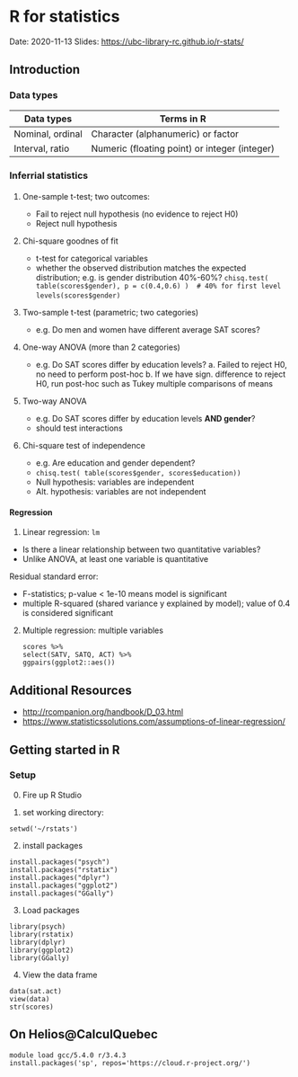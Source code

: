 

# R for statistics #

Date: 2020-11-13
Slides: https://ubc-library-rc.github.io/r-stats/



## Introduction ##

### Data types ###

| Data types | Terms in R |
|--- |--- |
| Nominal, ordinal | Character (alphanumeric) or factor |
| Interval, ratio | Numeric (floating point) or integer (integer) |


### Inferrial statistics ###

#### ####

1. One-sample t-test; two outcomes:
   - Fail to reject null hypothesis (no evidence to reject H0)
   - Reject null hypothesis
   
2. Chi-square goodnes of fit
   - t-test for categorical variables
   - whether the observed distribution matches the expected distribution; e.g. is gender distribution 40%-60%?
     ```chisq.test( table(scores$gender), p = c(0.4,0.6) )  # 40% for first level```
     ```levels(scores$gender)```
     
3. Two-sample t-test  (parametric; two categories)
   - e.g. Do men and women have different average SAT scores?
   
4. One-way ANOVA (more than 2 categories)
   - e.g. Do SAT scores differ by education levels?
   a. Failed to reject H0, no need to perform post-hoc
   b. If we have sign. difference to reject H0, run post-hoc such as Tukey multiple comparisons of means
   
5. Two-way ANOVA 
   - e.g. Do SAT scores differ by education levels **AND gender**?
   - should test interactions
   
6. Chi-square test of independence
   - e.g. Are education and gender dependent?   
   - ```chisq.test( table(scores$gender, scores$education))``` 
   - Null hypothesis: variables are independent
   - Alt. hypothesis: variables are not independent


#### Regression ####

1. Linear regression: ```lm```
  - Is there a linear relationship between two quantitative variables?  
  - Unlike ANOVA, at least one variable is quantitative 

  Residual standard error:
  - F-statistics; p-value < 1e-10 means model is significant
  - multiple R-squared (shared variance y explained by model); value of 0.4 is considered significant
      
2. Multiple regression: multiple variables  

   ```
   scores %>%
   select(SATV, SATQ, ACT) %>%
   ggpairs(ggplot2::aes())
   ```

## Additional Resources ##

- http://rcompanion.org/handbook/D_03.html
- https://www.statisticssolutions.com/assumptions-of-linear-regression/




## Getting started in R ##

### Setup ###

0. Fire up R Studio

1. set working directory:
```
setwd('~/rstats')
```

2. install packages
```
install.packages("psych")
install.packages("rstatix")
install.packages("dplyr")
install.packages("ggplot2")
install.packages("GGally")
```

3. Load packages
```
library(psych)
library(rstatix)
library(dplyr)
library(ggplot2)
library(GGally)
```

4. View the data frame
```
data(sat.act)
view(data)
str(scores)
```




## On Helios@CalculQuebec ##

```
module load gcc/5.4.0 r/3.4.3
install.packages('sp', repos='https://cloud.r-project.org/')
```
